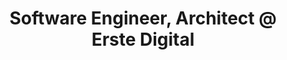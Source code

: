 ---
i: nik_sumeiko

name: Nik Sumeiko
title: Software Engineer, Architect @ Erste Digital
about: I demystify TDD for React engineers via trainings, workshops and mentorship. Together we gain confidence in shipping React apps with zero bugs policy.
location: Vienna, Austria
specialities:
    - React
    - TDD
    - Clean Code
    - Refactoring
    - Typescript
    - Pair Programming
tech-stack: React

linkedin: https://www.linkedin.com/in/niksumeiko
twitter: 
github: https://github.com/niksumeiko/
xing: 
website: https://www.withnik.com/tdd
youtube: 
medium: 
blog: 
---